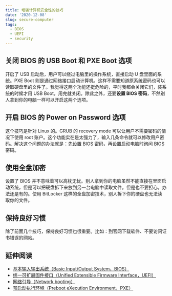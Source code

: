 ```yaml
---
title: 增强计算机安全性的技巧
date: '2020-12-08'
slug: secure-computer
tags:
  - BIOS
  - UEFI
  - security
---
```


## 关闭 BIOS 的 USB Boot 和 PXE Boot 选项

开启了 USB 启动后，用户可以绕过电脑里的操作系统，直接启动 U 盘里面的系统。PXE Boot 则是通过网络接口启动计算机。这样不需要知道原系统密码也可以读取硬盘里的文件了。我觉得这两个功能还挺危险的，平时我都会关闭它们，装系统的时候才用 USB Boot，用完就关闭。除此之外，还要**设置 BIOS 密码**，不然别人拿到你的电脑一样可以开启这两个选项。

## 开启 BIOS 的 Power on Password 选项

这个技巧是针对 Linux 的。GRUB 的 recovery mode 可以让用户不需要密码的情况下使用 root 账户。这个功能实在是太强力了，输入几条命令就可以修改用户密码。解决这个问题的办法就是：先设置 BIOS 密码，再设置启动电脑时询问 BIOS 密码。

## 使用全盘加密

设置了 BIOS 并不意味着可以高枕无忧。别人拿到你的电脑虽然不能直接在里面启动系统，但是可以把硬盘拆下来放到另一台电脑中读取文件。但是也不要担心，办法还是有的。使用 BitLocker 这样的全盘加密技术，别人拆下你的硬盘也无法读取你的文件。

## 保持良好习惯

除了前面几个技巧，保持良好习惯也很重要。比如：到官网下载软件、不要访问证书错误的网站。

## 延伸阅读

- [基本输入输出系统（Basic Input/Output System，BIOS）](https://zh.wikipedia.org/wiki/BIOS)
- [统一可扩展固件接口（Unified Extensible Firmware Interface，UEFI）](https://zh.wikipedia.org/zh-cn/%E7%B5%B1%E4%B8%80%E5%8F%AF%E5%BB%B6%E4%BC%B8%E9%9F%8C%E9%AB%94%E4%BB%8B%E9%9D%A2)
- [网络引导（Network booting）](https://zh.wikipedia.org/wiki/%E7%BD%91%E7%BB%9C%E5%BC%95%E5%AF%BC)
- [预启动执行环境（Preboot eXecution Environment，PXE）](https://zh.wikipedia.org/wiki/%E9%A2%84%E5%90%AF%E5%8A%A8%E6%89%A7%E8%A1%8C%E7%8E%AF%E5%A2%83)